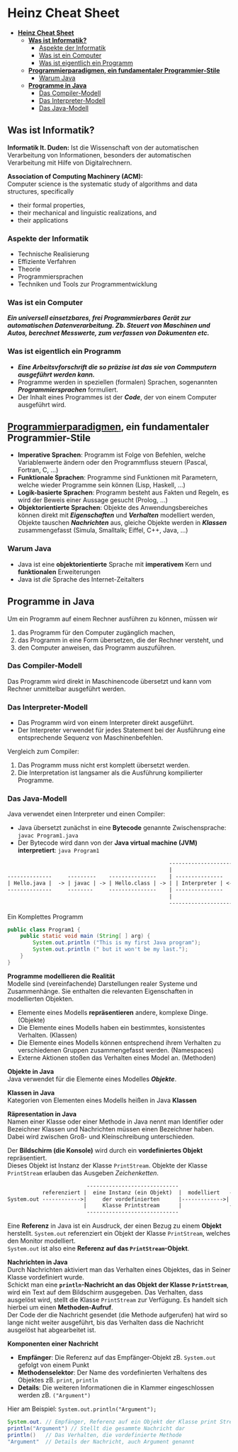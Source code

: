 # **Heinz Cheat Sheet**

- [**Heinz Cheat Sheet**](#heinz-cheat-sheet)
  - [**Was ist Informatik?**](#was-ist-informatik)
    - [Aspekte der Informatik](#aspekte-der-informatik)
    - [Was ist ein Computer](#was-ist-ein-computer)
    - [Was ist eigentlich ein Programm](#was-ist-eigentlich-ein-programm)
  - [**Programmierparadigmen, ein fundamentaler Programmier-Stile**](#programmierparadigmen-ein-fundamentaler-programmier-stile)
    - [Warum Java](#warum-java)
  - [**Programme in Java**](#programme-in-java)
    - [Das Compiler-Modell](#das-compiler-modell)
    - [Das Interpreter-Modell](#das-interpreter-modell)
    - [Das Java-Modell](#das-java-modell)

## **Was ist Informatik?**

**Informatik lt. Duden:**
Ist die Wissenschaft von der automatischen Verarbeitung von Informationen, besonders der automatischen Verarbeitung mit Hilfe von Digitalrechnern.

**Association of Computing Machinery (ACM):**  
Computer science is the systematic study of algorithms and data structures,
specifically

- their formal properties,
- their mechanical and linguistic realizations, and
- their applications

### Aspekte der Informatik

- Technische Realisierung
- Effiziente Verfahren
- Theorie
- Programmiersprachen
- Techniken und Tools zur Programmentwicklung

### Was ist ein Computer

***Ein universell einsetzbares, frei Programmierbares Gerät zur automatischen Datenverarbeitung. Zb. Steuert von Maschinen und Autos, berechnet Messwerte, zum verfassen von Dokumenten etc.***

### Was ist eigentlich ein Programm

- ***Eine Arbeitsvforschrift die so präzise ist das sie von Commputern ausgeführt werden kann.***
- Programme werden in speziellen (formalen) Sprachen, sogenannten ***Programmiersprachen*** formuliert.
- Der Inhalt eines Programmes ist der ***Code***, der von einem Computer ausgeführt wird.

## **[Programmierparadigmen](https://de.wikipedia.org/wiki/Programmierparadigma), ein fundamentaler Programmier-Stile**

- **Imperative Sprachen**: Programm ist Folge von Befehlen, welche Variablenwerte ändern oder den Programmfluss steuern (Pascal, Fortran, C, ...)
- **Funktionale Sprachen**: Programme sind Funktionen mit Parametern, welche wieder Programme sein können (Lisp, Haskell, ...)
- **Logik-basierte Sprachen**: Programm besteht aus Fakten und Regeln, es wird der Beweis einer Aussage gesucht (Prolog, ...)
- **Objektorientierte Sprachen**: Objekte des Anwendungsbereiches können direkt mit ***Eigenschaften*** und ***Verhalten*** modelliert werden, Objekte tauschen ***Nachrichten*** aus, gleiche Objekte werden in ***Klassen*** zusammengefasst (Simula, Smalltalk; Eiffel, C++, Java, ...)

### Warum Java

- Java ist eine **objektorientierte** Sprache mit **imperativem** Kern und **funktionalen** Erweiterungen
- Java ist *die* Sprache des Internet-Zeitalters

## **Programme in Java**

Um ein Programm auf einem Rechner ausführen zu können, müssen wir

1. das Programm für den Computer zugänglich machen,
2. das Programm in eine Form übersetzen, die der Rechner versteht, und
3. den Computer anweisen, das Programm auszuführen.

### Das Compiler-Modell

Das Programm wird direkt in Maschinencode übersetzt und kann vom Rechner unmittelbar ausgeführt werden.

### Das Interpreter-Modell

- Das Programm wird von einem Interpreter direkt ausgeführt.
- Der Interpreter verwendet für jedes Statement bei der Ausführung eine entsprechende Sequenz von Maschinenbefehlen.

Vergleich zum Compiler:

1. Das Programm muss nicht erst komplett übersetzt werden.
2. Die Interpretation ist langsamer als die Ausführung kompilierter Programme.

### Das Java-Modell

Java verwendet einen Interpreter und einen Compiler:

- Java übersetzt zunächst in eine **Bytecode** genannte Zwischensprache: `javac Program1.java`
- Der Bytecode wird dann von der **Java virtual machine (JVM) interpretiert**: `java Program1`

```txt
                                                   -------------------------------------
                                                   |                                   |
--------------     ---------    ---------------    | ---------------     ------------- |
| Hello.java |  -> | javac | -> | Hello.class | -> | | Interpreter | <-> | Prozessor | |
--------------     --------     ---------------    | ---------------     ------------- |
                                                   |                                   |
                                                   -------------------------------------
```

Ein Komplettes Programm

```java
public class Program1 {
    public static void main (String[ ] arg) {
        System.out.println ("This is my first Java program");
        System.out.println (" but it won't be my last.");
    }
}
```

**Programme modellieren die Realität**  
Modelle sind (vereinfachende) Darstellungen realer Systeme und Zusammenhänge. Sie enthalten die relevanten Eigenschaften in  modellierten Objekten.
  
- Elemente eines Modells **repräsentieren** andere, komplexe Dinge. (Objekte)
- Die Elemente eines Modells haben ein bestimmtes, konsistentes Verhalten. (Klassen)
- Die Elemente eines Modells können entsprechend ihrem Verhalten zu verschiedenen Gruppen zusammengefasst werden. (Namespaces)
- Externe Aktionen stoßen das Verhalten eines Model an. (Methoden)

**Objekte in Java**  
Java verwendet für die Elemente eines Modelles ***Objekte***.  

**Klassen in Java**  
Kategorien von Elementen eines Modells heißen in Java **Klassen**

**Räpresentation in Java**  
Namen einer Klasse oder einer Methode in Java nennt man Identifier oder Bezeichner
Klassen und Nachrichten müssen einen Bezeichner haben. Dabei wird zwischen Groß- und Kleinschreibung unterschieden.

Der **Bildschirm (die Konsole)** wird durch ein **vordefiniertes Objekt** repräsentiert.  
Dieses Objekt ist Instanz der Klasse `PrintStream`.
Objekte der Klasse `PrintStream` erlauben das Ausgeben *Zeichenketten*.

```txt
                         -----------------------------
           referenziert |  eine Instanz (ein Objekt)  |  modelliert   ---------
System.out ------------>|     der vordefinierten      |------------->| Monitor |
                        |     Klasse Printstream      |               ---------
                         -----------------------------
```

Eine **Referenz** in Java ist ein Ausdruck, der einen Bezug zu einem **Objekt** herstellt.
`System.out` referenziert ein Objekt der Klasse `PrintStream`, welches den Monitor modelliert.  
`System.out` ist also eine **Referenz auf das `PrintStream`-Objekt**.

**Nachrichten in Java**  
Durch Nachrichten aktiviert man das Verhalten eines Objektes, das in Seiner Klasse vordefiniert wurde.  
Schickt man eine **`println`-Nachricht an das Objekt der Klasse `PrintStream`**, wird ein Text auf dem Bildschirm ausgegeben.
Das Verhalten, dass ausgelöst wird, stellt die Klasse `PrintStream` zur Verfügung.
Es handelt sich hierbei um einen **Methoden-Aufruf**.  
Der Code der die Nachricht gesendet (die Methode aufgerufen) hat wird so lange nicht weiter ausgeführt, bis das Verhalten dass die Nachricht ausgelöst hat abgearbeitet ist.

**Komponenten einer Nachricht**

- **Empfänger**: Die Referenz auf das Empfänger-Objekt zB. `System.out` gefolgt von einem Punkt
- **Methodenselektor**: Der Name des vordefinierten Verhaltens des Objektes zB. `print`, `println`
- **Details**: Die weiteren Informationen die in Klammer eingeschlossen werden zB. `("Argument")`

Hier am Beispiel: `System.out.println("Argument");`

```Java
System.out. // Empfänger, Referenz auf ein Objekt der Klasse print Stream
println("Argument") // Stellt die gesammte Nachricht dar
println()   // Das Verhalten, die vordefinierte Methode
"Argument"  // Details der Nachricht, auch Argument genannt
```
